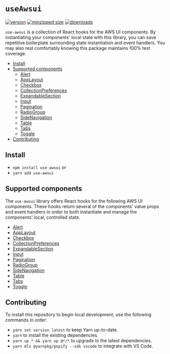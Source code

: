# `useAwsui`

[![version](https://img.shields.io/npm/v/use-awsui.svg)](https://www.npmjs.com/package/use-awsui)
[![minzipped size](https://img.shields.io/bundlephobia/minzip/use-awsui.svg)](https://www.npmjs.com/package/use-awsui)
[![downloads](https://img.shields.io/npm/dt/use-awsui.svg)](https://www.npmjs.com/package/use-awsui)

`use-awsui` is a collection of React hooks for the AWS UI components. By
instantiating your components' local state with this library, you can save
repetitive boilerplate surrounding state instantiation and event handlers. You
may also rest comfortably knowing this package maintains 100% test coverage.

- [Install](#install)
- [Supported components](#supported-components)
  - [Alert](https://github.com/CharlesStover/use-awsui/blob/master/docs/use-alert.md)
  - [AppLayout](https://github.com/CharlesStover/use-awsui/blob/master/docs/use-app-layout.md)
  - [Checkbox](https://github.com/CharlesStover/use-awsui/blob/master/docs/use-checkbox.md)
  - [CollectionPreferences](https://github.com/CharlesStover/use-awsui/blob/master/docs/use-collection-preferences.md)
  - [ExpandableSection](https://github.com/CharlesStover/use-awsui/blob/master/docs/use-expandable-section.md)
  - [Input](https://github.com/CharlesStover/use-awsui/blob/master/docs/use-input.md)
  - [Pagination](https://github.com/CharlesStover/use-awsui/blob/master/docs/use-pagination.md)
  - [RadioGroup](https://github.com/CharlesStover/use-awsui/blob/master/docs/use-radio-group.md)
  - [SideNavigation](https://github.com/CharlesStover/use-awsui/blob/master/docs/use-side-navigation.md)
  - [Table](https://github.com/CharlesStover/use-awsui/blob/master/docs/use-table.md)
  - [Tabs](https://github.com/CharlesStover/use-awsui/blob/master/docs/use-tabs.md)
  - [Toggle](https://github.com/CharlesStover/use-awsui/blob/master/docs/use-toggle.md)
- [Contributing](#contributing)

## Install

- `npm install use-awsui` or
- `yarn add use-awsui`

## Supported components

The `use-awsui` library offers React hooks for the following AWS UI components.
These hooks return several of the components' value props and event handlers in
order to both instantiate and manage the components' local, controlled state.

- [Alert](https://github.com/CharlesStover/use-awsui/blob/master/docs/use-alert.md)
- [AppLayout](https://github.com/CharlesStover/use-awsui/blob/master/docs/use-app-layout.md)
- [Checkbox](https://github.com/CharlesStover/use-awsui/blob/master/docs/use-checkbox.md)
- [CollectionPreferences](https://github.com/CharlesStover/use-awsui/blob/master/docs/use-collection-preferences.md)
- [ExpandableSection](https://github.com/CharlesStover/use-awsui/blob/master/docs/use-expandable-section.md)
- [Input](https://github.com/CharlesStover/use-awsui/blob/master/docs/use-input.md)
- [Pagination](https://github.com/CharlesStover/use-awsui/blob/master/docs/use-pagination.md)
- [RadioGroup](https://github.com/CharlesStover/use-awsui/blob/master/docs/use-radio-group.md)
- [SideNavigation](https://github.com/CharlesStover/use-awsui/blob/master/docs/use-side-navigation.md)
- [Table](https://github.com/CharlesStover/use-awsui/blob/master/docs/use-table.md)
- [Tabs](https://github.com/CharlesStover/use-awsui/blob/master/docs/use-tabs.md)
- [Toggle](https://github.com/CharlesStover/use-awsui/blob/master/docs/use-toggle.md)

## Contributing

To install this repository to begin local development, use the following
commands in order:

- `yarn set version latest` to keep Yarn up-to-date.
- `yarn` to install the existing dependencies.
- `yarn up * && yarn up @*/*` to upgrade to the latest dependencies.
- `yarn dlx @yarnpkg/pnpify --sdk vscode` to integrate with VS Code.
